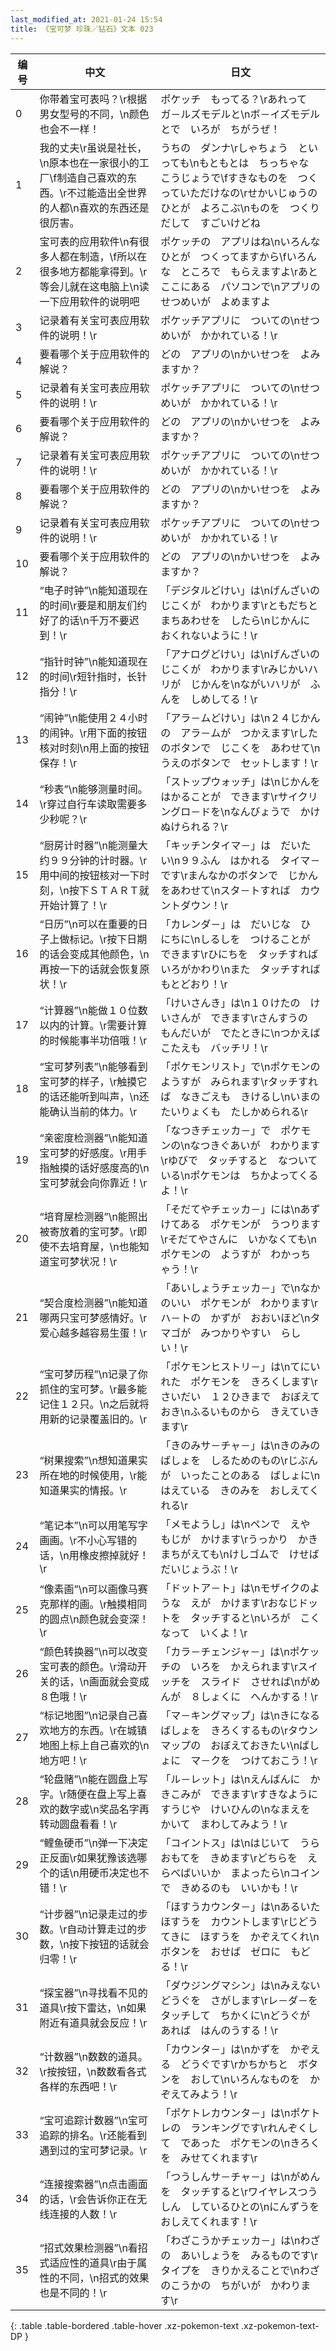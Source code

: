 ```yaml
---
last_modified_at: 2021-01-24 15:54
title: 《宝可梦 珍珠／钻石》文本 023
---
```

| 编号 | 中文 | 日文 |
| ---- | ---- | ---- |
| 0 | 你带着宝可表吗？\r根据男女型号的不同，\n颜色也会不一样！ | ポケッチ　もってる？\rあれって　ガ－ルズモデルと\nボ－イズモデルとで　いろが　ちがうぜ！ |
| 1 | 我的丈夫\r虽说是社长，\n原本也在一家很小的工厂\f制造自己喜欢的东西。\r不过能造出全世界的人都\n喜欢的东西还是很厉害。 | うちの　ダンナ\rしゃちょう　といっても\nもともとは　ちっちゃな　こうじょうで\fすきなものを　つくっていただけなの\rせかいじゅうの　ひとが　よろこぶ\nものを　つくりだして　すごいけどね |
| 2 | 宝可表的应用软件\n有很多人都在制造，\f所以在很多地方都能拿得到。\r等会儿就在这电脑上\n读一下应用软件的说明吧 | ポケッチの　アプリはね\nいろんな　ひとが　つくってますから\fいろんな　ところで　もらえますよ\rあと　ここにある　パソコンで\nアプリの　せつめいが　よめますよ |
| 3 | 记录着有关宝可表应用软件的说明！\r | ポケッチアプリに　ついての\nせつめいが　かかれている！\r |
| 4 | 要看哪个关于应用软件的解说？ | どの　アプリの\nかいせつを　よみますか？ |
| 5 | 记录着有关宝可表应用软件的说明！\r | ポケッチアプリに　ついての\nせつめいが　かかれている！\r |
| 6 | 要看哪个关于应用软件的解说？ | どの　アプリの\nかいせつを　よみますか？ |
| 7 | 记录着有关宝可表应用软件的说明！\r | ポケッチアプリに　ついての\nせつめいが　かかれている！\r |
| 8 | 要看哪个关于应用软件的解说？ | どの　アプリの\nかいせつを　よみますか？ |
| 9 | 记录着有关宝可表应用软件的说明！\r | ポケッチアプリに　ついての\nせつめいが　かかれている！\r |
| 10 | 要看哪个关于应用软件的解说？ | どの　アプリの\nかいせつを　よみますか？ |
| 11 | “电子时钟”\n能知道现在的时间\r要是和朋友们约好了的话\n千万不要迟到！\r | 「デジタルどけい」は\nげんざいの　じこくが　わかります\rともだちと　まちあわせを　したら\nじかんに　おくれないように！\r |
| 12 | “指针时钟”\n能知道现在的时间\r短针指时，长针指分！\r | 「アナログどけい」は\nげんざいの　じこくが　わかります\rみじかいハリが　じかんを\nながいハリが　ふんを　しめしてる！\r |
| 13 | “闹钟”\n能使用２４小时的闹钟。\r用下面的按钮核对时刻\n用上面的按钮保存！\r | 「アラ－ムどけい」は\n２４じかんの　アラ－ムが　つかえます\rしたのボタンで　じこくを　あわせて\nうえのボタンで　セットします！\r |
| 14 | “秒表”\n能够测量时间。\r穿过自行车读取需要多少秒呢？\r | 「ストップウォッチ」は\nじかんを　はかることが　できます\rサイクリングロ－ドを\nなんびょうで　かけぬけられる？\r |
| 15 | “厨房计时器”\n能测量大约９９分钟的计时器。\r用中间的按钮核对一下时刻，\n按下ＳＴＡＲＴ就开始计算了！\r | 「キッチンタイマ－」は　だいたい\n９９ふん　はかれる　タイマ－です\rまんなかのボタンで　じかんをあわせて\nスタ－トすれば　カウントダウン！\r |
| 16 | “日历”\n可以在重要的日子上做标记。\r按下日期的话会变成其他颜色，\n再按一下的话就会恢复原状！\r | 「カレンダ－」は　だいじな　ひにちに\nしるしを　つけることが　できます\rひにちを　タッチすれば　いろがかわり\nまた　タッチすれば　もとどおり！\r |
| 17 | “计算器”\n能做１０位数以内的计算。\r需要计算的时候能事半功倍哦！\r | 「けいさんき」は\n１０けたの　けいさんが　できます\rさんすうの　もんだいが　でたときに\nつかえば　こたえも　バッチリ！\r |
| 18 | “宝可梦列表”\n能够看到宝可梦的样子，\r触摸它的话还能听到叫声，\n还能确认当前的体力。\r | 「ポケモンリスト」で\nポケモンの　ようすが　みられます\rタッチすれば　なきごえも　きけるし\nいまの　たいりょくも　たしかめられる\r |
| 19 | “亲密度检测器”\n能知道宝可梦的好感度。\r用手指触摸的话好感度高的\n宝可梦就会向你靠近！\r | 「なつきチェッカ－」で　ポケモンの\nなつきぐあいが　わかります\rゆびで　タッチすると　なついている\nポケモンは　ちかよってくるよ！\r |
| 20 | “培育屋检测器”\n能照出被寄放着的宝可梦。\r即使不去培育屋，\n也能知道宝可梦状况！\r | 「そだてやチェッカ－」には\nあずけてある　ポケモンが　うつります\rそだてやさんに　いかなくても\nポケモンの　ようすが　わかっちゃう！\r |
| 21 | “契合度检测器”\n能知道哪两只宝可梦感情好。\r爱心越多越容易生蛋！\r | 「あいしょうチェッカ－」で\nなかのいい　ポケモンが　わかります\rハ－トの　かずが　おおいほど\nタマゴが　みつかりやすい　らしい！\r |
| 22 | “宝可梦历程”\n记录了你抓住的宝可梦。\r最多能记住１２只。\n之后就将用新的记录覆盖旧的。\r | 「ポケモンヒストリ－」は\nてにいれた　ポケモンを　きろくします\rさいだい　１２ひきまで　おぼえておき\nふるいものから　きえていきます\r |
| 23 | “树果搜索”\n想知道果实所在地的时候使用，\r能知道果实的情报。\r | 「きのみサ－チャ－」は\nきのみの　ばしょを　しるためのもの\rじぶんが　いったことのある　ばしょに\nはえている　きのみを　おしえてくれる\r |
| 24 | “笔记本”\n可以用笔写字画画。\r不小心写错的话，\n用橡皮擦掉就好！\r | 「メモようし」は\nペンで　えや　もじが　かけます\rうっかり　かきまちがえても\nけしゴムで　けせば　だいじょうぶ！\r |
| 25 | “像素画”\n可以画像马赛克那样的画。\r触摸相同的圆点\n颜色就会变深！\r | 「ドットア－ト」は\nモザイクのような　えが　かけます\rおなじドットを　タッチすると\nいろが　こくなって　いくよ！\r |
| 26 | “颜色转换器”\n可以改变宝可表的颜色。\r滑动开关的话，\n画面就会变成８色哦！\r | 「カラ－チェンジャ－」は\nポケッチの　いろを　かえられます\rスイッチを　スライド　させれば\nがめんが　８しょくに　へんかする！\r |
| 27 | “标记地图”\n记录自己喜欢地方的东西。\r在城镇地图上标上自己喜欢的\n地方吧！\r | 「マ－キングマップ」は\nきになる　ばしょを　きろくするもの\rタウンマップの　おぼえておきたい\nばしょに　マ－クを　つけておこう！\r |
| 28 | “轮盘赌”\n能在圆盘上写字。\r随便在盘上写上喜欢的数字或\n奖品名字再转动圆盘看看！\r | 「ル－レット」は\nえんばんに　かきこみが　できます\rすきなように　すうじや　けいひんの\nなまえを　かいて　まわしてみよう！\r |
| 29 | “鲤鱼硬币”\n弹一下决定正反面\r如果犹豫该选哪个的话\n用硬币决定也不错！\r | 「コイントス」は\nはじいて　うらおもてを　きめます\rどちらを　えらべばいいか　まよったら\nコインで　きめるのも　いいかも！\r |
| 30 | “计步器”\n记录走过的步数。\r自动计算走过的步数，\n按下按钮的话就会归零！\r | 「ほすうカウンタ－」は\nあるいた　ほすうを　カウントします\rじどうてきに　ほすうを　かぞえてくれ\nボタンを　おせば　ゼロに　もどる！\r |
| 31 | “探宝器”\n寻找看不见的道具\r按下雷达，\n如果附近有道具就会反应！\r | 「ダウジングマシン」は\nみえない　どうぐを　さがします\rレ－ダ－を　タッチして　ちかくに\nどうぐが　あれば　はんのうする！\r |
| 32 | “计数器”\n数数的道具。\r按按钮，\n数数看各式各样的东西吧！\r | 「カウンタ－」は\nかずを　かぞえる　どうぐです\rかちかちと　ボタンを　おして\nいろんなものを　かぞえてみよう！\r |
| 33 | “宝可追踪计数器”\n宝可追踪的排名。\r还能看到遇到过的宝可梦记录。\r | 「ポケトレカウンタ－」は\nポケトレの　ランキングです\rれんぞくして　であった　ポケモンの\nきろくを　みせてくれます\r |
| 34 | “连接搜索器”\n点击画面的话，\r会告诉你正在无线连接的人数！\r | 「つうしんサ－チャ－」は\nがめんを　タッチすると\rワイヤレスつうしん　しているひとの\nにんずうを　おしえてくれます！\r |
| 35 | “招式效果检测器”\n看招式适应性的道具\r由于属性的不同，\n招式的效果也是不同的！\r | 「わざこうかチェッカ－」は\nわざの　あいしょうを　みるものです\rタイプを　きりかえることで\nわざのこうかの　ちがいが　かわります\r |
{: .table .table-bordered .table-hover .xz-pokemon-text .xz-pokemon-text-DP }